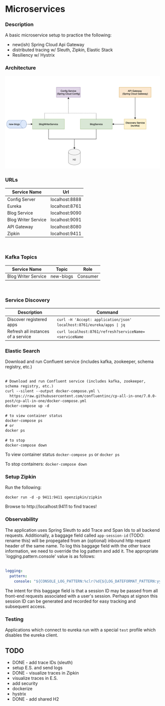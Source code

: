 # Microservices


### Description

A basic microservice setup to practice the following:
- new(ish) Spring Cloud Api Gateway
- distributed tracing w/ Sleuth, Zipkin, Elastic Stack
- Resiliency w/ Hystrix


### Architecture
![App architecture](images/Screen%20Shot%202021-12-17%20at%2011.26.30%20PM.png)

### URLs

| Service Name        | Url            |
|---------------------|----------------|
| Config Server       | localhost:8888 |
| Eureka              | localhost:8761 |
| Blog Service        | localhost:9090 |
| Blog Writer Service | localhost:9091 |
| API Gateway         | localhost:8080 |
| Zipkin              | localhost:9411 |

<br>

### Kafka Topics

| Service Name        | Topic     | Role     |
|---------------------|-----------|----------|
| Blog Writer Service | new-blogs | Consumer |


<br>

### Service Discovery

| Description | Command                                                         |
| ----------- |-----------------------------------------------------------------|
| Discover registered apps | `curl -H 'Accept: application/json' localhost:8761/eureka/apps \| jq` |
| Refresh all instances of a service | `curl localhost:8761/refresh?serviceName=<serviceName` | 



### Elastic Search
Download and run Confluent service (includes kafka, zookeeper, schema registry, etc.)

```console

# Download and run Confluent service (includes kafka, zookeeper, schema registry, etc.)
curl --silent --output docker-compose.yml \
  https://raw.githubusercontent.com/confluentinc/cp-all-in-one/7.0.0-post/cp-all-in-one/docker-compose.yml
docker-compose up -d

# to view container status
docker-compose ps
# or
docker ps

# to stop
docker-compose down

```


To view container status
` docker-compose ps `
or
`docker ps`

To stop containers:
`docker-compose down`


### Setup Zipkin
Run the following: <br>

`docker run -d -p 9411:9411 openzipkin/zipkin`

Browse to http://localhost:9411 to find traces!

### Observability

The application uses Spring Sleuth to add Trace and Span Ids to all backend requests. Additionally, a baggage field called `app-session-id` (TODO: rename this) will be propegated from an (optional) inbound http request header of the same name. To log this baggage field with the other trace information, we need to override the log pattern and add it. The appropriate `logging.pattern.console' value is as follows:

```yaml

logging:
  pattern:
    console: "${CONSOLE_LOG_PATTERN:%clr(%d{${LOG_DATEFORMAT_PATTERN:yyyy-MM-dd HH:mm:ss.SSS}}){faint} %clr(${LOG_LEVEL_PATTERN:%5p}) %clr([%X{app-session-id},%X{traceId},%X{spanId}]){green} %clr(${PID:- }){magenta} %clr(---){faint} %clr([%15.15t]){faint} %clr(%-40.40logger{39}){cyan} %clr(:){faint} %m%n${LOG_EXCEPTION_CONVERSION_WORD:%wEx}}"

```

The intent for this baggage field is that a session ID may be passed from all front-end requests associated with a user's session. Perhaps at signon this session ID can be generated and recorded for easy tracking and subsequent access. 

### Testing
Applications which connect to eureka run with a special `test` profile which disables the eureka client. 


## TODO 
- DONE - add trace IDs (sleuth)
- setup E.S. and send logs
- DONE - visualize traces in Zipkin
- visualize traces in E.S.
- add security
- dockerize
- hystrix
- DONE - add shared H2


